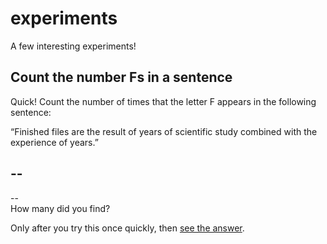 # experiments
A few interesting experiments!


## Count the number Fs in a sentence    

Quick! Count the number of times that the letter F appears in the following sentence:   

“Finished files are the result of years of scientific study combined with the experience of years.”    

--    
--    
--    
How many did you find?    

Only after you try this once quickly, then [see the answer](https://sharpbrains.com/blog/2006/09/10/brain-exercise-brain-teaser).    

